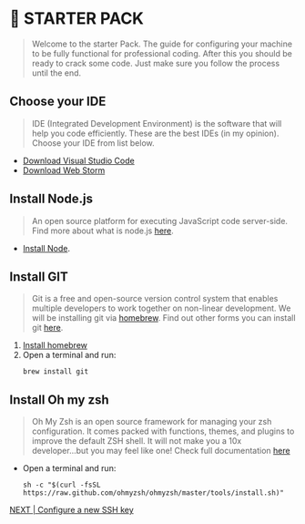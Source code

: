 # 🎒 STARTER PACK

> Welcome to the starter Pack.
> The guide for configuring your machine to be fully functional for professional coding.
> After this you should be ready to crack some code.
> Just make sure you follow the process until the end. 


## Choose your IDE
>IDE (Integrated Development Environment) is the software that will help you code efficiently.
These are the best IDEs (in my opinion).
Choose your IDE from list below.
- [Download Visual Studio Code](https://code.visualstudio.com/)
- [Download Web Storm](https://www.jetbrains.com/webstorm/)


## Install Node.js
>An open source platform for executing JavaScript code server-side.
Find more about what is node.js [here](https://nodejs.org/en/about/).
- [Install Node](https://nodejs.org/en/). 


## Install GIT
>Git is a free and open-source version control system that enables multiple developers to work together on non-linear development.
We will be installing git via [homebrew](https://brew.sh/).
Find out other forms you can install git [here](https://nodejs.org/en/about/).
1. [Install homebrew](https://brew.sh/)
2. Open a terminal and run:
    ```
    brew install git
    ```


## Install Oh my zsh
>Oh My Zsh is an open source framework for managing your zsh configuration.
It comes packed with functions, themes, and plugins to improve the default ZSH shell.
It will not make you a 10x developer...but you may feel like one!
Check full documentation [here](https://ohmyz.sh/)

- Open a terminal and run:
    ``` 
    sh -c "$(curl -fsSL https://raw.github.com/ohmyzsh/ohmyzsh/master/tools/install.sh)"
    ```

[NEXT | Configure a new SSH key](./SSH.md)